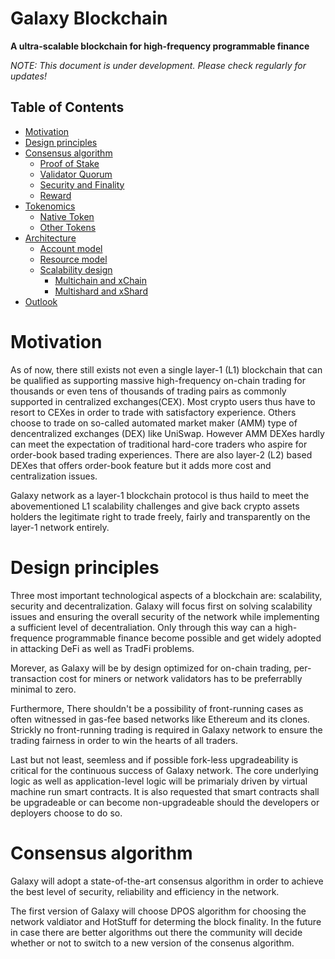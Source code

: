 # Galaxy Blockchain
**A ultra-scalable blockchain for high-frequency programmable finance**


_NOTE: This document is under development. Please check regularly for updates!_

## Table of Contents

- [Motivation](#motivation)
- [Design principles](#design-principles)
- [Consensus algorithm](#consensus-and-validator-quorum)
  * [Proof of Stake](#proof-of-staked-authority)
  * [Validator Quorum](#validator-quorum)
  * [Security and Finality](#security-and-finality)
  * [Reward](#reward)
- [Tokenomics](#token-economy)
  * [Native Token](#native-token)
  * [Other Tokens](#other-tokens)
- [Architecture](#architecture)
  * [Account model](#cross-chain-transfer)
  * [Resource model](#bc-to-bsc-architecture)
  * [Scalability design](#bsc-to-bc-architecture)
    * [Multichain and xChain](#timeout-and-error-handling)
    * [Multishard and xShard](#cross-chain-user-experience)
- [Outlook](#outlook)
# Motivation
As of now, there still exists not even a single layer-1 (L1) blockchain that can be qualified as supporting massive high-frequency on-chain trading for thousands or even tens of thousands of trading pairs as commonly supported in centralized exchanges(CEX). Most crypto users thus have to resort to CEXes in order to trade with satisfactory experience. Others choose to trade on so-called automated market maker (AMM) type of dencentralized exchanges (DEX) like UniSwap. However AMM DEXes hardly can meet the expectation of traditional hard-core traders who aspire for order-book based trading experiences. There are also layer-2 (L2) based DEXes that offers order-book feature but it adds more cost and centralization issues.

Galaxy network as a layer-1 blockchain protocol is thus haild to meet the abovementioned L1 scalability challenges and give back crypto assets holders the legitimate right to trade freely, fairly and transparently on the layer-1 network entirely.

# Design principles
Three most important technological aspects of a blockchain are: scalability, security and decentralization. Galaxy will focus first on solving scalability issues and ensuring the overall security of the network while implementing a sufficient level of decentraliation. Only through this way can a high-frequence programmable finance become possible and get widely adopted in attacking DeFi as well as TradFi problems.

Morever, as Galaxy will be by design optimized for on-chain trading, per-transaction cost for miners or network validators has to be preferrablly minimal to zero. 

Furthermore, There shouldn't be a possibility of front-running cases as often witnessed in gas-fee based networks like Ethereum and its clones. Strickly no front-running trading is required in Galaxy network to ensure the trading fairness in order to win the hearts of all traders.

Last but not least, seemless and if possible fork-less upgradeability is critical for the continuous success of Galaxy network. The core underlying logic as well as application-level logic will be primarialy driven by virtual machine run smart contracts. It is also requested that smart contracts shall be upgradeable or can become non-upgradeable should the developers or deployers choose to do so. 

# Consensus algorithm
Galaxy will adopt a state-of-the-art consensus algorithm in order to achieve the best level of security, reliability and efficiency in the network.

The first version of Galaxy will choose DPOS algorithm for choosing the network valdiator and HotStuff for determing the block finality. In the future in case there are better algorithms out there the community will decide whether or not to switch to a new version of the consenus algorithm.
